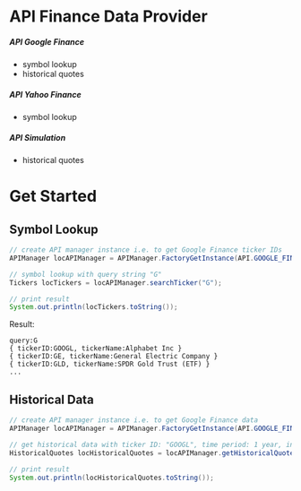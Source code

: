 # API Finance Data Provider

##### API Google Finance
+ symbol lookup
+ historical quotes

##### API Yahoo Finance
+ symbol lookup

##### API Simulation
+ historical quotes

# Get Started
## Symbol Lookup
```java
// create API manager instance i.e. to get Google Finance ticker IDs
APIManager locAPIManager = APIManager.FactoryGetInstance(API.GOOGLE_FINANCE);

// symbol lookup with query string "G"
Tickers locTickers = locAPIManager.searchTicker("G");

// print result
System.out.println(locTickers.toString());
```
Result:
```
query:G
{ tickerID:GOOGL, tickerName:Alphabet Inc }
{ tickerID:GE, tickerName:General Electric Company }
{ tickerID:GLD, tickerName:SPDR Gold Trust (ETF) }
...
```



## Historical Data
```java
// create API manager instance i.e. to get Google Finance data
APIManager locAPIManager = APIManager.FactoryGetInstance(API.GOOGLE_FINANCE);

// get historical data with ticker ID: "GOOGL", time period: 1 year, interval: not yet supported
HistoricalQuotes locHistoricalQuotes = locAPIManager.getHistoricalQuotes("GOOGL", TimePeriod.YEAR_1, null);

// print result
System.out.println(locHistoricalQuotes.toString());
```
